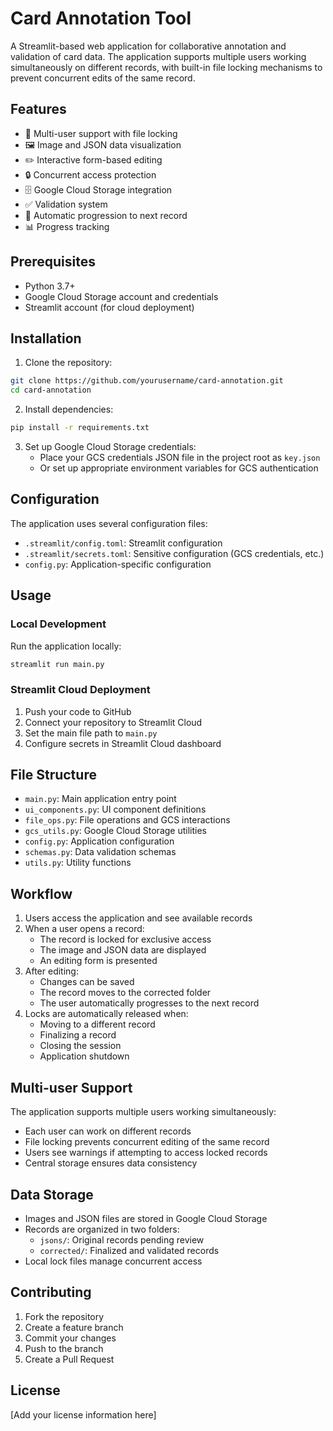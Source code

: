 # Card Annotation Tool

A Streamlit-based web application for collaborative annotation and validation of card data. The application supports multiple users working simultaneously on different records, with built-in file locking mechanisms to prevent concurrent edits of the same record.

## Features

- 🔄 Multi-user support with file locking
- 🖼️ Image and JSON data visualization
- ✏️ Interactive form-based editing
- 🔒 Concurrent access protection
- 🗄️ Google Cloud Storage integration
- ✅ Validation system
- 🔄 Automatic progression to next record
- 📊 Progress tracking

## Prerequisites

- Python 3.7+
- Google Cloud Storage account and credentials
- Streamlit account (for cloud deployment)

## Installation

1. Clone the repository:
```bash
git clone https://github.com/yourusername/card-annotation.git
cd card-annotation
```

2. Install dependencies:
```bash
pip install -r requirements.txt
```

3. Set up Google Cloud Storage credentials:
   - Place your GCS credentials JSON file in the project root as `key.json`
   - Or set up appropriate environment variables for GCS authentication

## Configuration

The application uses several configuration files:

- `.streamlit/config.toml`: Streamlit configuration
- `.streamlit/secrets.toml`: Sensitive configuration (GCS credentials, etc.)
- `config.py`: Application-specific configuration

## Usage

### Local Development

Run the application locally:

```bash
streamlit run main.py
```

### Streamlit Cloud Deployment

1. Push your code to GitHub
2. Connect your repository to Streamlit Cloud
3. Set the main file path to `main.py`
4. Configure secrets in Streamlit Cloud dashboard

## File Structure

- `main.py`: Main application entry point
- `ui_components.py`: UI component definitions
- `file_ops.py`: File operations and GCS interactions
- `gcs_utils.py`: Google Cloud Storage utilities
- `config.py`: Application configuration
- `schemas.py`: Data validation schemas
- `utils.py`: Utility functions

## Workflow

1. Users access the application and see available records
2. When a user opens a record:
   - The record is locked for exclusive access
   - The image and JSON data are displayed
   - An editing form is presented
3. After editing:
   - Changes can be saved
   - The record moves to the corrected folder
   - The user automatically progresses to the next record
4. Locks are automatically released when:
   - Moving to a different record
   - Finalizing a record
   - Closing the session
   - Application shutdown

## Multi-user Support

The application supports multiple users working simultaneously:
- Each user can work on different records
- File locking prevents concurrent editing of the same record
- Users see warnings if attempting to access locked records
- Central storage ensures data consistency

## Data Storage

- Images and JSON files are stored in Google Cloud Storage
- Records are organized in two folders:
  - `jsons/`: Original records pending review
  - `corrected/`: Finalized and validated records
- Local lock files manage concurrent access

## Contributing

1. Fork the repository
2. Create a feature branch
3. Commit your changes
4. Push to the branch
5. Create a Pull Request

## License

[Add your license information here]